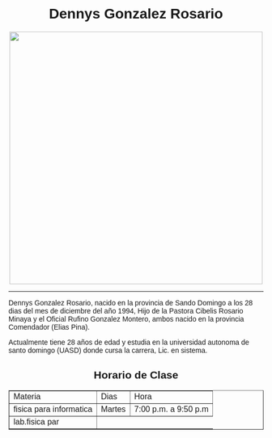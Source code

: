 <html>
<head>
<title> Dennys Gonzalez Rosario </title>
</head>
<body>

<center>
<br>
<font face="Arial">
<h1> Dennys Gonzalez Rosario </h1>

<img src="01.JPG" height="500">
<hr>
</center>
<font face="Arial">

Dennys Gonzalez Rosario, nacido en la provincia de Sando Domingo a los 28 dias del mes de diciembre del año 1994, Hijo de la Pastora Cibelis Rosario Minaya y el Oficial Rufino Gonzalez Montero, ambos nacido en la provincia Comendador (Elias Pina).

Actualmente tiene 28 años de edad y estudia en la universidad autonoma de santo domingo (UASD) donde cursa la carrera, Lic. en sistema.


<center>

<h2> Horario de Clase </h2>
</center>

<center>
<table border>
</center>

<tr>
<td>Materia</td><td>Dias</td><td>Hora</td>
</tr>

<tr>
<td>fisica para informatica</td> <td>Martes</td> <td>7:00 p.m. a 9:50 p.m </td> 
</tr>

<tr>
<td>lab.fisica par
